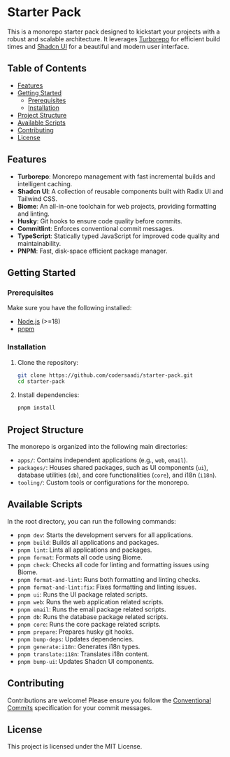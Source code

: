 # Starter Pack

This is a monorepo starter pack designed to kickstart your projects with a robust and scalable architecture. It leverages [Turborepo](https://turbo.build/repo) for efficient build times and [Shadcn UI](https://ui.shadcn.com/) for a beautiful and modern user interface.

## Table of Contents

- [Features](#features)
- [Getting Started](#getting-started)
  - [Prerequisites](#prerequisites)
  - [Installation](#installation)
- [Project Structure](#project-structure)
- [Available Scripts](#available-scripts)
- [Contributing](#contributing)
- [License](#license)

## Features

- **Turborepo**: Monorepo management with fast incremental builds and intelligent caching.
- **Shadcn UI**: A collection of reusable components built with Radix UI and Tailwind CSS.
- **Biome**: An all-in-one toolchain for web projects, providing formatting and linting.
- **Husky**: Git hooks to ensure code quality before commits.
- **Commitlint**: Enforces conventional commit messages.
- **TypeScript**: Statically typed JavaScript for improved code quality and maintainability.
- **PNPM**: Fast, disk-space efficient package manager.

## Getting Started

### Prerequisites

Make sure you have the following installed:

- [Node.js](https://nodejs.org/en/) (>=18)
- [pnpm](https://pnpm.io/)

### Installation

1. Clone the repository:

   ```bash
   git clone https://github.com/codersaadi/starter-pack.git
   cd starter-pack
   ```

2. Install dependencies:

   ```bash
   pnpm install
   ```

## Project Structure

The monorepo is organized into the following main directories:

- `apps/`: Contains independent applications (e.g., `web`, `email`).
- `packages/`: Houses shared packages, such as UI components (`ui`), database utilities (`db`), and core functionalities (`core`), and i18n (`i18n`).
- `tooling/`: Custom tools or configurations for the monorepo.

## Available Scripts

In the root directory, you can run the following commands:

- `pnpm dev`: Starts the development servers for all applications.
- `pnpm build`: Builds all applications and packages.
- `pnpm lint`: Lints all applications and packages.
- `pnpm format`: Formats all code using Biome.
- `pnpm check`: Checks all code for linting and formatting issues using Biome.
- `pnpm format-and-lint`: Runs both formatting and linting checks.
- `pnpm format-and-lint:fix`: Fixes formatting and linting issues.
- `pnpm ui`: Runs the UI package related scripts.
- `pnpm web`: Runs the web application related scripts.
- `pnpm email`: Runs the email package related scripts.
- `pnpm db`: Runs the database package related scripts.
- `pnpm core`: Runs the core package related scripts.
- `pnpm prepare`: Prepares husky git hooks.
- `pnpm bump-deps`: Updates dependencies.
- `pnpm generate:i18n`: Generates i18n types.
- `pnpm translate:i18n`: Translates i18n content.
- `pnpm bump-ui`: Updates Shadcn UI components.

## Contributing

Contributions are welcome! Please ensure you follow the [Conventional Commits](https://www.conventionalcommits.org/en/v1.0.0/) specification for your commit messages.

## License

This project is licensed under the MIT License.
